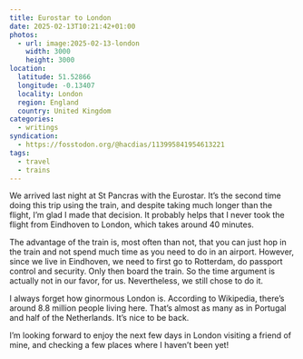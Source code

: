 ```yaml
---
title: Eurostar to London
date: 2025-02-13T10:21:42+01:00
photos:
  - url: image:2025-02-13-london
    width: 3000
    height: 3000
location:
  latitude: 51.52866
  longitude: -0.13407
  locality: London
  region: England
  country: United Kingdom
categories:
  - writings
syndication:
  - https://fosstodon.org/@hacdias/113995841954613221
tags:
  - travel
  - trains
---
```


We arrived last night at St Pancras with the Eurostar. It’s the second time doing this trip using the train, and despite taking much longer than the flight, I’m glad I made that decision. It probably helps that I never took the flight from Eindhoven to London, which takes around 40 minutes.

The advantage of the train is, most often than not, that you can just hop in the train and not spend much time as you need to do in an airport. However, since we live in Eindhoven, we need to first go to Rotterdam, do passport control and security. Only then board the train. So the time argument is actually not in our favor, for us. Nevertheless, we still chose to do it.

I always forget how ginormous London is. According to Wikipedia, there’s around 8.8 million people living here. That’s almost as many as in Portugal and half of the Netherlands. It’s nice to be back. 

I’m looking forward to enjoy the next few days in London visiting a friend of mine, and checking a few places where I haven’t been yet!
